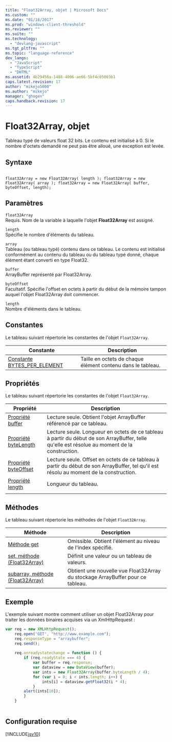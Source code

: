 ```yaml
---
title: "Float32Array, objet | Microsoft Docs"
ms.custom: ""
ms.date: "01/18/2017"
ms.prod: "windows-client-threshold"
ms.reviewer: ""
ms.suite: ""
ms.technology: 
  - "devlang-javascript"
ms.tgt_pltfrm: ""
ms.topic: "language-reference"
dev_langs: 
  - "JavaScript"
  - "TypeScript"
  - "DHTML"
ms.assetid: 4b29456a-1488-4006-ae66-5bf4c05003b1
caps.latest.revision: 17
author: "mikejo5000"
ms.author: "mikejo"
manager: "ghogen"
caps.handback.revision: 17
---
```

# Float32Array, objet
Tableau typé de valeurs float 32 bits.  Le contenu est initialisé à 0.  Si le nombre d'octets demandé ne peut pas être alloué, une exception est levée.  
  
## Syntaxe  
  
```  
  
float32Array = new Float32Array( length ); float32Array = new Float32Array( array ); float32Array = new Float32Array( buffer, byteOffset, length);  
```  
  
## Paramètres  
 `float32Array`  
 Requis.  Nom de la variable à laquelle l'objet **Float32Array** est assigné.  
  
 `length`  
 Spécifie le nombre d'éléments du tableau.  
  
 `array`  
 Tableau \(ou tableau typé\) contenu dans ce tableau.  Le contenu est initialisé conformément au contenu du tableau ou du tableau typé donné, chaque élément étant converti en type Float32.  
  
 `buffer`  
 ArrayBuffer représenté par Float32Array.  
  
 `byteOffset`  
 Facultatif.  Spécifie l'offset en octets à partir du début de la mémoire tampon auquel l'objet Float32Array doit commencer.  
  
 `length`  
 Nombre d'éléments dans le tableau.  
  
## Constantes  
 Le tableau suivant répertorie les constantes de l'objet `Float32Array`.  
  
|Constante|Description|  
|---------------|-----------------|  
|[Constante BYTES\_PER\_ELEMENT](../../javascript/reference/bytes-per-element-constant-float32array.md)|Taille en octets de chaque élément contenu dans le tableau.|  
  
## Propriétés  
 Le tableau suivant répertorie les constantes de l'objet `Float32Array`.  
  
|Propriété|Description|  
|---------------|-----------------|  
|[Propriété buffer](../../javascript/reference/buffer-property-float32array.md)|Lecture seule.  Obtient l'objet ArrayBuffer référencé par ce tableau.|  
|[Propriété byteLength](../../javascript/reference/bytelength-property-float32array.md)|Lecture seule.  Longueur en octets de ce tableau à partir du début de son ArrayBuffer, telle qu'elle est résolue au moment de la construction.|  
|[Propriété byteOffset](../../javascript/reference/byteoffset-property-float32array.md)|Lecture seule.  Offset en octets de ce tableau à partir du début de son ArrayBuffer, tel qu'il est résolu au moment de la construction.|  
|[Propriété length](../../javascript/reference/length-property-float32array.md)|Longueur du tableau.|  
|||  
  
## Méthodes  
 Le tableau suivant répertorie les méthodes de l'objet `Float32Array`.  
  
|Méthode|Description|  
|-------------|-----------------|  
|[Méthode get](../../javascript/reference/get-method-float32array.md)|Omissible.  Obtient l'élément au niveau de l'index spécifié.|  
|[set, méthode \(Float32Array\)](../../javascript/reference/set-method-float32array.md)|Définit une valeur ou un tableau de valeurs.|  
|[subarray, méthode \(Float32Array\)](../../javascript/reference/subarray-method-float32array.md)|Obtient une nouvelle vue Float32Array du stockage ArrayBuffer pour ce tableau.|  
  
## Exemple  
 L'exemple suivant montre comment utiliser un objet Float32Array pour traiter les données binaires acquises via un XmlHttpRequest :  
  
```javascript  
var req = new XMLHttpRequest();  
    req.open('GET', "http://www.example.com");  
    req.responseType = "arraybuffer";  
    req.send();  
  
    req.onreadystatechange = function () {  
        if (req.readyState === 4) {  
            var buffer = req.response;  
            var dataview = new DataView(buffer);  
            var ints = new Float32Array(buffer.byteLength / 4);  
            for (var i = 0; i < ints.length; i++) {  
                ints[i] = dataview.getFloat32(i * 4);  
            }  
        alert(ints[10]);  
        }  
    }  
  
```  
  
## Configuration requise  
 [!INCLUDE[jsv10](../../javascript/reference/includes/jsv10-md.md)]